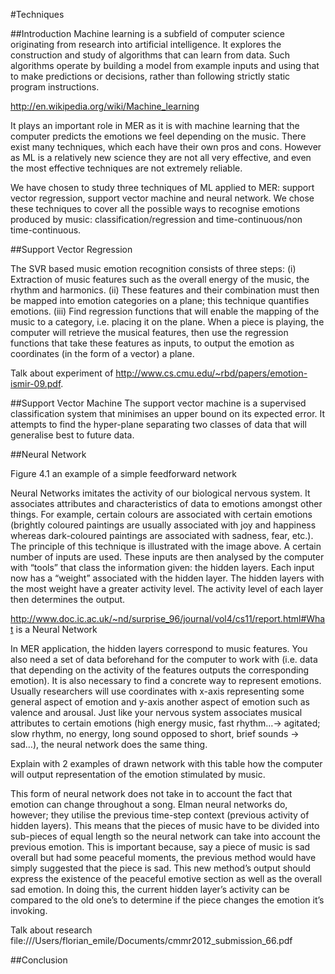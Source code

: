 #Techniques

##Introduction
Machine learning is a subfield of computer science originating from research into artificial intelligence. It explores the construction and study of algorithms that can learn from data. Such algorithms operate by building a model from example inputs and using that to make predictions or decisions, rather than following strictly static program instructions. 

http://en.wikipedia.org/wiki/Machine_learning

It plays an important role in MER as it is with machine learning that the computer predicts the emotions we feel depending on the music. There exist many techniques, which each have their own pros and cons. However as ML is a relatively new science they are not all very effective, and even the most effective techniques are not extremely reliable. 

We have chosen to study three techniques of ML applied to MER:  support vector regression, support vector machine and neural network. We chose these techniques to cover all the possible ways to recognise emotions produced by music: classification/regression and time-continuous/non time-continuous. 


##Support Vector Regression

The SVR based music emotion recognition consists of three steps: 
(i)	  Extraction of music features such as the overall energy of the music, the rhythm and harmonics.
(ii)  These features and their combination must then be mapped into emotion categories on a plane; this technique quantifies emotions.
(iii) Find regression functions that will enable the mapping of the music to a category, i.e. placing it on the plane. When a piece is playing, the computer will retrieve the musical features, then use the regression functions that take these features as inputs, to output the emotion as coordinates (in the form of a vector) a plane.

Talk about experiment of http://www.cs.cmu.edu/~rbd/papers/emotion-ismir-09.pdf.


##Support Vector Machine
The support vector machine is a supervised classification system that minimises an upper bound on its expected error. It attempts to find the hyper-plane separating two classes of data that will generalise best to future data.

##Neural Network

Figure 4.1 an example of a simple feedforward network

Neural Networks imitates the activity of our biological nervous system. It associates attributes and characteristics of data to emotions amongst other things. For example, certain colours are associated with certain emotions (brightly coloured paintings are usually associated with joy and happiness whereas dark-coloured paintings are associated with sadness, fear, etc.). The principle of this technique is illustrated with the image above. A certain number of inputs are used. These inputs are then analysed by the computer with “tools” that class the information given: the hidden layers. Each input now has a “weight” associated with the hidden layer. The hidden layers with the most weight have a greater activity level. The activity level of each layer then determines the output. 

http://www.doc.ic.ac.uk/~nd/surprise_96/journal/vol4/cs11/report.html#What is a Neural Network

In MER application, the hidden layers correspond to music features. You also need a set of data beforehand for the computer to work with (i.e. data that depending on the activity of the features outputs the corresponding emotion). It is also necessary to find a concrete way to represent emotions. Usually researchers will use coordinates with x-axis representing some general aspect of emotion and y-axis another aspect of emotion such as valence and arousal. 
Just like your nervous system associates musical attributes to certain emotions (high energy music, fast rhythm…-> agitated; slow rhythm, no energy, long sound opposed to short, brief sounds -> sad…), the neural network does the same thing. 

Explain with 2 examples of drawn network with this table how the computer will output representation of the emotion stimulated by music.

This form of neural network does not take in to account the fact that emotion can change throughout a song. Elman neural networks do, however; they utilise the previous time-step context (previous activity of hidden layers). This means that the pieces of music have to be divided into sub-pieces of equal length so the neural network can take into account the previous emotion. This is important because, say a piece of music is sad overall but had some peaceful moments, the previous method would have simply suggested that the piece is sad. This new method’s output should express the existence of the peaceful emotive section as well as the overall sad emotion.  In doing this, the current hidden layer’s activity can be compared to the old one’s to determine if the piece changes the emotion it’s invoking.

Talk about research file:///Users/florian_emile/Documents/cmmr2012_submission_66.pdf

##Conclusion
